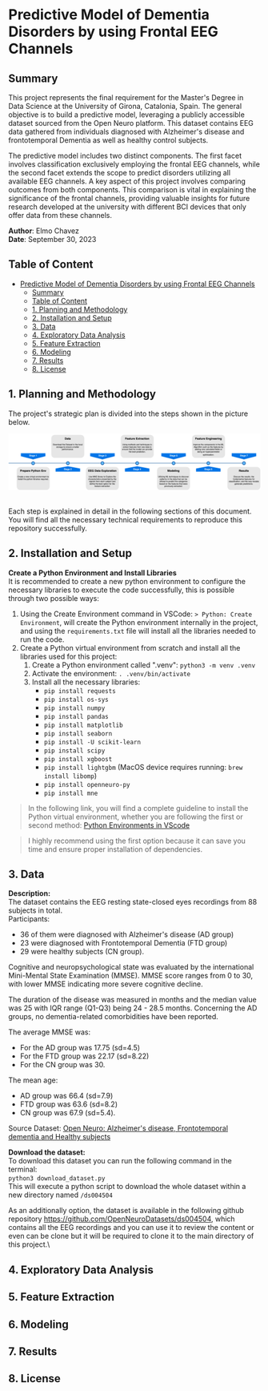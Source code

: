 
# Predictive Model of Dementia Disorders by using Frontal EEG Channels

## Summary
This project represents the final requirement for the Master's Degree in Data Science at the University of Girona, Catalonia, Spain. The general objective is to build a predictive model, leveraging a publicly accessible dataset sourced from the Open Neuro platform. This dataset contains EEG data gathered from individuals diagnosed with Alzheimer's disease and frontotemporal Dementia as well as healthy control subjects.

The predictive model includes two distinct components. The first facet involves classification exclusively employing the frontal EEG channels, while the second facet extends the scope to predict disorders utilizing all available EEG channels. A key aspect of this project involves comparing outcomes from both components. This comparison is vital in explaining the significance of the frontal channels, providing valuable insights for future research developed at the university with different BCI devices that only offer data from these channels.

**Author**:         Elmo Chavez\
**Date**:           September 30, 2023

<!-- TABLE OF CONTENTS -->
## Table of Content

- [Predictive Model of Dementia Disorders by using Frontal EEG Channels](#predictive-model-of-dementia-disorders-by-using-frontal-eeg-channels)
  - [Summary](#summary)
  - [Table of Content](#table-of-content)
  - [1. Planning and Methodology](#1-planning-and-methodology)
  - [2. Installation and Setup](#2-installation-and-setup)
  - [3. Data](#3-data)
  - [4. Exploratory Data Analysis](#4-exploratory-data-analysis)
  - [5. Feature Extraction](#5-feature-extraction)
  - [6. Modeling](#6-modeling)
  - [7. Results](#7-results)
  - [8. License](#8-license)

<!-- END OF TABLE OF CONTENTS -->

## 1. Planning and Methodology
The project's strategic plan is divided into the steps shown in the picture below.

<img src="Other resources/TFM workflow.png" alt="Project Stages"/>

\
Each step is explained in detail in the following sections of this document. You will find all the necessary technical requirements to reproduce this repository successfully.

## 2. Installation and Setup

**Create a Python Environment and Install Libraries**\
It is recommended to create a new python environment to configure the necessary libraries to execute the code successfully, this is possible through two possible ways:
1. Using the Create Environment command in VSCode: `> Python: Create Environment`, will create the Python environment internally in the project, and using the `requirements.txt` file will install all the libraries needed to run the code.
2. Create a Python virtual environment from scratch and install all the libraries used for this project:
   1. Create a Python environment called ".venv": `python3 -m venv .venv`
   2. Activate the environment: `. .venv/bin/activate`
   3. Install all the necessary libraries:
      - `pip install requests`   
      - `pip install os-sys`  
      - `pip install numpy`
      - `pip install pandas`
      - `pip install matplotlib`
      - `pip install seaborn`
      - `pip install -U scikit-learn`
      - `pip install scipy`
      - `pip install xgboost`
      - `pip install lightgbm` (MacOS device requires running: `brew install libomp`)
      - `pip install openneuro-py`
      - `pip install mne`

> In the following link, you will find a complete guideline to install the Python virtual environment, whether you are following the first or second method: [Python Environments in VScode](https://code.visualstudio.com/docs/python/environments)

> I highly recommend using the first option because it can save you time and ensure proper installation of dependencies.

## 3. Data

**Description:**\
The dataset contains the EEG resting state-closed eyes recordings from 88 subjects in total.\
Participants:
- 36 of them were diagnosed with Alzheimer's disease (AD group)
- 23 were diagnosed with Frontotemporal Dementia (FTD group)
- 29 were healthy subjects (CN group).

Cognitive and neuropsychological state was evaluated by the international Mini-Mental State Examination (MMSE). MMSE score ranges from 0 to 30, with lower MMSE indicating more severe cognitive decline.

The duration of the disease was measured in months and the median value was 25 with IQR range (Q1-Q3) being 24 - 28.5 months. Concerning the AD groups, no dementia-related comorbidities have been reported.

The average MMSE was:
- For the AD group was 17.75 (sd=4.5)
- For the FTD group was 22.17 (sd=8.22)
- For the CN group was 30.

The mean age:
- AD group was 66.4 (sd=7.9)
- FTD group was 63.6 (sd=8.2)
- CN group was 67.9 (sd=5.4).

Source Dataset:
[Open Neuro: Alzheimer's disease, Frontotemporal dementia and Healthy subjects](https://openneuro.org/datasets/ds004504/versions/1.0.5)

**Download the dataset:**\
To download this dataset you can run the following command in the terminal:\
`python3 download_dataset.py`\
This will execute a python script to download the whole dataset within a new directory named `/ds004504`

As an additionally option, the dataset is available in the following github repository https://github.com/OpenNeuroDatasets/ds004504, which contains all the EEG recordings and you can use it to review the content or even can be clone but it will be required to clone it to the main directory of this project.\

## 4. Exploratory Data Analysis

## 5. Feature Extraction

## 6. Modeling

## 7. Results

## 8. License
